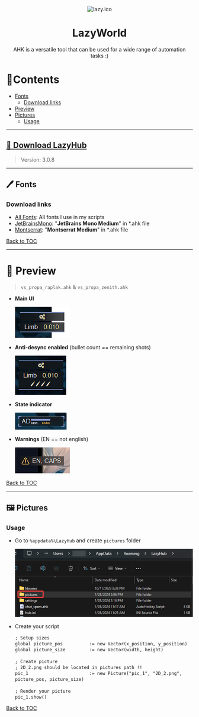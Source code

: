 <p align="center">
  <img width="180" src="./attachments/Images/cat.ico" alt="lazy.ico">
  <h1 align="center">LazyWorld</h1>
  <p align="center">AHK is a versatile tool that can be used for a wide range of automation tasks :)</p>
</p>

# 📝Contents
- [Fonts](#%EF%B8%8F-fonts)
  - [Download links](#download-links)
- [Preview](#-preview)
- [Pictures](#%EF%B8%8F-pictures)
  - [Usage](#usage)

---
## [🔗 Download LazyHub](https://github.com/Lazy-World/warframe-ahk/blob/LazyHub/LazyHub/LazyHubSetup.exe)
> Version: 3.0.8
---
 

## 🖊️ Fonts

### Download links
- [All Fonts](https://github.com/Lazy-World/warframe-ahk/raw/main/attachments/Fonts/fonts.zip): All fonts I use in my scripts
- [JetBrainsMono](./attachments/Fonts/JetBrainsMono-Medium.ttf): "**JetBrains Mono Medium**" in *.ahk file
- [Montserrat](./attachments/Fonts/Montserrat-Medium.otf): "**Montserrat Medium**" in *.ahk file

[Back to TOC](#contents)

---

# 🔮 Preview
> `vs_propa_raplak.ahk` & `vs_propa_zenith.ahk`
- **Main UI** 

  ![ui preview](./attachments/Images/ui.png)

- **Anti-desync enabled** (bullet count == remaining shots)

  ![ui_antidesync preview](./attachments/Images/ui_antidesync.png)

- **State indicator** 

  ![ui_indicator preview](./attachments/Images/ui_indicator.gif)

- **Warnings** (EN == not english)

  ![warnings preview](./attachments/Images/warnings.png)

[Back to TOC](#contents)

---

## 🖼️ Pictures

### Usage
- Go to `%appdata%\LazyHub` and create `pictures` folder

  ![pictures preview](./attachments/Images/pictures.png)

- Create your script
  ```ahk
  ; Setup sizes
  global picture_pos          := new Vector(x_position, y_position)
  global picture_size         := new Vector(width, height)
  
  ; Create picture
  ; 2D_2.png should be located in pictures path !!
  pic_1                       := new Picture("pic_1", "2D_2.png", picture_pos, picture_size)
  
  ; Render your picture
  pic_1.show()
  ```
[Back to TOC](#contents)
